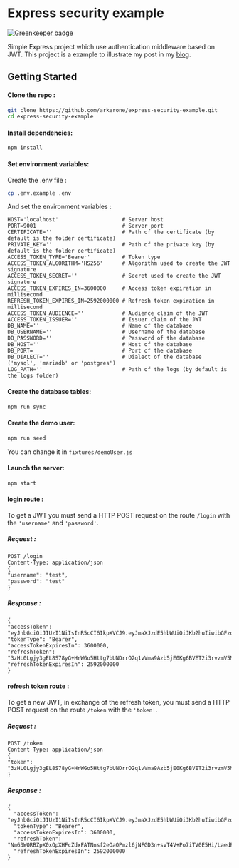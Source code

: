 # Express security example

[![Greenkeeper badge](https://badges.greenkeeper.io/arkerone/express-security-example.svg)](https://greenkeeper.io/)

Simple Express project which use authentication middleware based on JWT. This project is a example to illustrate my post in my [blog](https://www.codeheroes.fr/index.php/2018/03/23/securiser-une-api-rest/).

## Getting Started

#### Clone the repo :

```bash
git clone https://github.com/arkerone/express-security-example.git
cd express-security-example
```

#### Install dependencies:

```bash
npm install
```

#### Set environment variables:

Create the .env file :

```bash
cp .env.example .env
```

And set the environment variables :

```
HOST='localhost'                    # Server host
PORT=9001                           # Server port
CERTIFICATE=''                      # Path of the certificate (by default is the folder certificate)
PRIVATE_KEY=''                      # Path of the private key (by default is the folder certificate)
ACCESS_TOKEN_TYPE='Bearer'          # Token type
ACCESS_TOKEN_ALGORITHM='HS256'      # Algorithm used to create the JWT signature
ACCESS_TOKEN_SECRET=''              # Secret used to create the JWT signature
ACCESS_TOKEN_EXPIRES_IN=3600000     # Access token expiration in millisecond
REFRESH_TOKEN_EXPIRES_IN=2592000000 # Refresh token expiration in millisecond
ACCESS_TOKEN_AUDIENCE=''            # Audience claim of the JWT
ACCESS_TOKEN_ISSUER=''              # Issuer claim of the JWT
DB_NAME=''                          # Name of the database
DB_USERNAME=''                      # Username of the database
DB_PASSWORD=''                      # Password of the database
DB_HOST=''                          # Host of the database
DB_PORT=                            # Port of the database
DB_DIALECT=''                       # Dialect of the database ('mysql', 'mariadb' or 'postgres')
LOG_PATH=''                         # Path of the logs (by default is the logs folder)
```

#### Create the database tables:

```bash
npm run sync
```

#### Create the demo user:

```bash
npm run seed
```

You can change it in `fixtures/demoUser.js`

#### Launch the server:

```bash
npm start
```

#### login route :

To get a JWT you must send a HTTP POST request on the route `/login` with the `'username'` and `'password'`.

##### Request :

```
POST /login
Content-Type: application/json
{
"username": "test",
"password": "test"
}
```

##### Response :

```
{
"accessToken": "eyJhbGciOiJIUzI1NiIsInR5cCI6IkpXVCJ9.eyJmaXJzdE5hbWUiOiJKb2huIiwibGFzdE5hbWUiOiJEb2UiLCJpYXQiOjE1ODA0MTk3MzgsImV4cCI6MTU4NDAxOTczOCwiYXVkIjoidGVzdCIsImlzcyI6InRlc3QiLCJzdWIiOiIxIn0.TsNAqsUxL67mE4EwkwWx0sIcAnONMCRDdXOZmlNxqCA",
"tokenType": "Bearer",
"accessTokenExpiresIn": 3600000,
"refreshToken": "3zHL0Lgjy3gEL8S78yG+HrWGo5Httg7bUNDrrO2q1vVma9Azb5jE0Kg6BVET2i3rvzmV5MFpKbhKHsaD+FMcuq5AH4cxyn9cVzcOU07IqJOZ8vQ/GtZteWf+dZC7WwyTJA2pTeKftKIZA1j26nJ3vSXcBvnHTPbPsuaQNSOyveM=",
"refreshTokenExpiresIn": 2592000000
}
```

#### refresh token route :

To get a new JWT, in exchange of the refresh token, you must send a HTTP POST request on the route `/token` with the `'token'`.

##### Request :

```
POST /token
Content-Type: application/json
{
"token": "3zHL0Lgjy3gEL8S78yG+HrWGo5Httg7bUNDrrO2q1vVma9Azb5jE0Kg6BVET2i3rvzmV5MFpKbhKHsaD+FMcuq5AH4cxyn9cVzcOU07IqJOZ8vQ/GtZteWf+dZC7WwyTJA2pTeKftKIZA1j26nJ3vSXcBvnHTPbPsuaQNSOyveM="
}
```

##### Response :

```
{
  "accessToken": "eyJhbGciOiJIUzI1NiIsInR5cCI6IkpXVCJ9.eyJmaXJzdE5hbWUiOiJKb2huIiwibGFzdE5hbWUiOiJEb2UiLCJpYXQiOjE1ODA0NjUzMDEsImV4cCI6MTU4NDA2NTMwMSwiYXVkIjoidGVzdCIsImlzcyI6InRlc3QiLCJzdWIiOiIxIn0.kHydxVWGZ0HBxzL68VCtS27W3CnPuFItZdmHm5a3ZI8",
  "tokenType": "Bearer",
  "accessTokenExpiresIn": 3600000,
  "refreshToken": "Nm63WORBZpX0xOpXHFcZdxFATNnsf2eOaOPmzl6jNFGD3n+svT4V+Po7iTV0E5Hi/LaedP8E4XEEXb1oahYzTPpnGBTM1d8s/etooCjprDoJ0LwLdeHZYs7ulK4yZOd4ELMWOeqGmoOLIJl15e0efrt3BezMxBlDSd3bxsnv6XQ=",
  "refreshTokenExpiresIn": 2592000000
}
```
